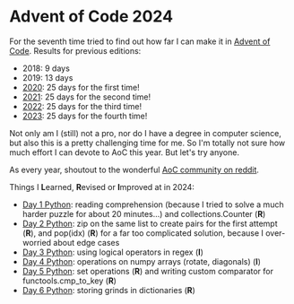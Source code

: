 # Advent of Code 2024

For the seventh time tried to find out how far I can make it in [Advent of Code](https://adventofcode.com/2023/). Results for previous editions:
* 2018: 9 days
* 2019: 13 days
* [2020](https://github.com/Leftfish/Advent-of-Code-2020): 25 days for the first time!
* [2021](https://github.com/Leftfish/Advent-of-Code-2021): 25 days for the second time!
* [2022](https://github.com/Leftfish/Advent-of-Code-2022): 25 days for the third time!
* [2023](https://github.com/Leftfish/Advent-of-Code-2023): 25 days for the fourth time!

Not only am I (still) not a pro, nor do I have a degree in computer science, but also this is a pretty challenging time for me. So I'm totally not sure how much effort I can devote to AoC this year. But let's try anyone. 

As every year, shoutout to the wonderful [AoC community on reddit](https://www.reddit.com/r/adventofcode/).

Things I **L**earned, **R**evised or **I**mproved at in 2024:

* [Day 1 Python](01/d01.py): reading comprehension (because I tried to solve a much harder puzzle for about 20 minutes...) and collections.Counter (**R**)
* [Day 2 Python](02/d02.py): zip on the same list to create pairs for the first attempt (**R**), and pop(idx) (**R**) for a far too complicated solution, because I over-worried about edge cases
* [Day 3 Python](03/d03.py): using logical operators in regex (**I**)
* [Day 4 Python](04/d04.py): operations on numpy arrays (rotate, diagonals) (**I**)
* [Day 5 Python](05/d05.py): set operations (**R**) and writing custom comparator for functools.cmp_to_key (**R**)
* [Day 6 Python](06/d06.py): storing grinds in dictionaries (**R**)